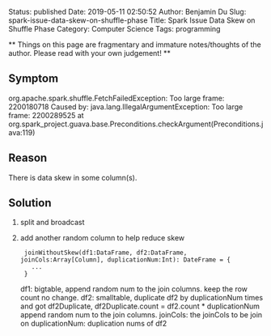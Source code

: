 Status: published
Date: 2019-05-11 02:50:52
Author: Benjamin Du
Slug: spark-issue-data-skew-on-shuffle-phase
Title: Spark Issue Data Skew on Shuffle Phase
Category: Computer Science
Tags: programming

**
Things on this page are fragmentary and immature notes/thoughts of the author.
Please read with your own judgement!
**

## Symptom

org.apache.spark.shuffle.FetchFailedException: Too large frame: 2200180718
Caused by: java.lang.IllegalArgumentException: Too large frame: 2200289525
at org.spark_project.guava.base.Preconditions.checkArgument(Preconditions.java:119)

## Reason

There is data skew in some column(s).

## Solution 

1. split and broadcast

2. add another random column to help reduce skew

        joinWithoutSkew(df1:DataFrame, df2:DataFrame, joinCols:Array[Column], duplicationNum:Int): DateFrame = {
          ...
        }

    df1: bigtable, append random num to the join columns. keep the row count no change.
    df2: smalltable, duplicate df2 by duplicationNum times and got df2Duplicate, 
    df2Duplicate.count = df2.count * duplicationNum
    append random num to the join columns.
    joinCols: the joinCols to be join on
    duplicationNum: duplication nums of df2
